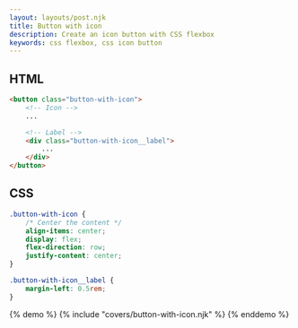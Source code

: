 ```yaml
---
layout: layouts/post.njk
title: Button with icon
description: Create an icon button with CSS flexbox
keywords: css flexbox, css icon button
---
```


## HTML

```html
<button class="button-with-icon">
    <!-- Icon -->
    ...

    <!-- Label -->
    <div class="button-with-icon__label">
        ...
    </div>
</button>
```

## CSS

```css
.button-with-icon {
    /* Center the content */
    align-items: center;
    display: flex;
    flex-direction: row;
    justify-content: center;
}

.button-with-icon__label {
    margin-left: 0.5rem;
}
```

{% demo %}
{% include "covers/button-with-icon.njk" %}
{% enddemo %}
